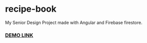 # recipe-book

My Senior Design Project made with Angular and Firebase firestore.

### [DEMO LINK](https://tanicho-recipe-book.netlify.app)
